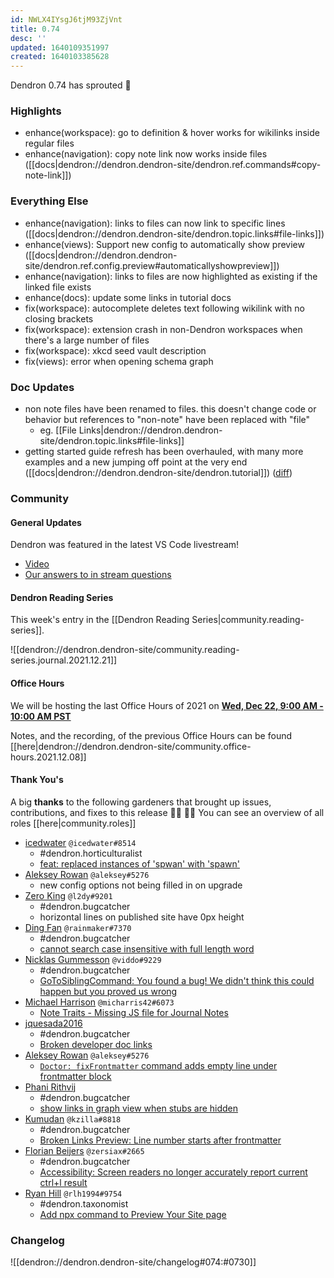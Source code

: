 ```yaml
---
id: NWLX4IYsgJ6tjM93ZjVnt
title: 0.74
desc: ''
updated: 1640109351997
created: 1640103385628
---
```


<!-- Replace frontmatter title-->

Dendron 0.74 has sprouted  🌱

### Highlights
- enhance(workspace): go to definition & hover works for wikilinks inside regular files
- enhance(navigation): copy note link now works inside files ([[docs|dendron://dendron.dendron-site/dendron.ref.commands#copy-note-link]])

### Everything Else
- enhance(navigation): links to files can now link to specific lines ([[docs|dendron://dendron.dendron-site/dendron.topic.links#file-links]])
- enhance(views): Support new config to automatically show preview  ([[docs|dendron://dendron.dendron-site/dendron.ref.config.preview#automaticallyshowpreview]])
- enhance(navigation): links to files are now highlighted as existing if the linked file exists
- enhance(docs): update some links in tutorial docs
- fix(workspace): autocomplete deletes text following wikilink with no closing brackets
- fix(workspace): extension crash in non-Dendron workspaces when there's a large number of files
- fix(workspace): xkcd seed vault description
- fix(views): error when opening schema graph

### Doc Updates
- non note files have been renamed to files. this doesn't change code or behavior but references to "non-note" have been replaced with "file"
    - eg.  [[File Links|dendron://dendron.dendron-site/dendron.topic.links#file-links]]
- getting started guide refresh has been overhauled, with many more examples and a new jumping off point at the very end ([[docs|dendron://dendron.dendron-site/dendron.tutorial]]) ([diff](https://github.com/dendronhq/dendron-site/pull/316/files))

### Community

#### General Updates

Dendron was featured in the latest VS Code livestream!
- [Video](https://youtu.be/dW6m4_O0qvQ)
- [Our answers to in stream questions](https://twitter.com/dendronhq/status/1471580139771334664)

#### Dendron Reading Series

This week's entry in the [[Dendron Reading Series|community.reading-series]]. 

![[dendron://dendron.dendron-site/community.reading-series.journal.2021.12.21]]

#### Office Hours
We will be hosting the last Office Hours of 2021 on **[Wed, Dec 22, 9:00 AM - 10:00 AM PST](https://link.dendron.so/6cqo)**

Notes, and the recording, of the previous Office Hours can be found [[here|dendron://dendron.dendron-site/community.office-hours.2021.12.08]]

#### Thank You's

A big **thanks** to the following gardeners that brought up issues, contributions, and fixes to this release :man_farmer: :woman_farmer: 
You can see an overview of all roles [[here|community.roles]]

- [icedwater](https://github.com/icedwater) `@icedwater#8514`
  - #dendron.horticulturalist
  - [feat: replaced instances of 'spwan' with 'spawn'](https://github.com/dendronhq/dendron/pull/1792)
- [Aleksey Rowan](https://github.com/aleksey-rowan) `@aleksey#5276`
  - new config options not being filled in on upgrade
- [Zero King](https://github.com/l2dy) `@l2dy#9201`
  - #dendron.bugcatcher
  - horizontal lines on published site have 0px height
- [Ding Fan](https://github.com/Ding-Fan) `@rainmaker#7370`
  - #dendron.bugcatcher
  - [cannot search case insensitive with full length word](https://github.com/dendronhq/dendron/issues/1899)
- [Nicklas Gummesson](https://github.com/viddo) `@viddo#9229`
  - #dendron.bugcatcher
  - [GoToSiblingCommand: You found a bug! We didn't think this could happen but you proved us wrong](https://github.com/dendronhq/dendron/issues/1907)
- [Michael Harrison](https://github.com/micharris42) `@micharris42#6073`
  - [Note Traits - Missing JS file for Journal Notes](https://github.com/dendronhq/dendron/issues/1911)
- [jquesada2016](https://github.com/jquesada2016)
  - #dendron.bugcatcher
  - [Broken developer doc links](https://github.com/dendronhq/dendron/issues/1912)
- [Aleksey Rowan](https://github.com/aleksey-rowan) `@aleksey#5276`
  - [`Doctor: fixFrontmatter` command adds empty line under frontmatter block](https://github.com/dendronhq/dendron/issues/1919)
- [Phani Rithvij](https://github.com/phanirithvij)
  - #dendron.bugcatcher
  - [show links in graph view when stubs are hidden](https://github.com/dendronhq/dendron/issues/1921)
- [Kumudan](https://github.com/kzilla-git) `@kzilla#8818`
  - #dendron.bugcatcher
  - [Broken Links Preview: Line number starts after frontmatter](https://github.com/dendronhq/dendron/issues/1936)
- [Florian Beijers](https://github.com/zersiax) `@zersiax#2665`
  - #dendron.bugcatcher
  - [Accessibility: Screen readers no longer accurately report current ctrl+l result](https://github.com/dendronhq/dendron/issues/1940)
- [Ryan Hill](https://github.com/rlh1994) `@rlh1994#9754`
  - #dendron.taxonomist
  - [Add npx command to Preview Your Site page](https://github.com/dendronhq/dendron-site/pull/320)


### Changelog
![[dendron://dendron.dendron-site/changelog#074:#0730]]

